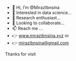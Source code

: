 - 👋 Hi, I’m @MirazIbnsina
- 👀 Interested in data science...
- 🌱 Research enthusiast... 
- 💞️ Looking to collaborate...
- 📫 Reach me ...
- 👉 www.mirazibnsina.xyz or
- 👉 mirazibnsina@gmail.com

Thanks for visit 
